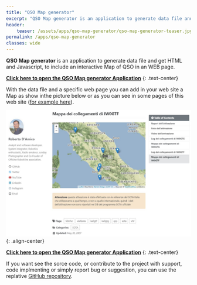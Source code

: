 ```yaml
---
title: "QSO Map generator"
excerpt: "QSO Map generator is an application to generate data file and get HTML and Javascript, to include an interactive Map of QSO in an WEB page"
header: 
    teaser: /assets/apps/qso-map-generator/qso-map-generator-teaser.jpg
permalink: /apps/qso-map-generator
classes: wide
---
```


**QSO Map generator** is an application to generate data file and get HTML and Javascript, to include an interactive Map of QSO in an WEB page.

**[Click here to open the QSO Map generator Application](https://bobboteck.github.io/app/qso-map-generator/index.html)**
{: .text-center}

With the data file and a specific web page you can add in your web site a Map as show inthe picture below or as you can see in some pages of this web site ([for example here](https://bobboteck.github.io/sota/sota-monte-elefante/)).

![QSO Map generator](/assets/apps/qso-map-generator/qso-map-generator-example.jpg){: .align-center}

**[Click here to open the QSO Map generator Application](https://bobboteck.github.io/app/qso-map-generator/index.html)**
{: .text-center}

If you want see the sorce code, or contribute to the project with support, code implmenting or simply report bug or suggestion, you can use the replative [GitHub repository](https://github.com/bobboteck/qso-map-generator).
